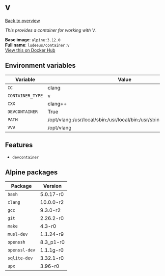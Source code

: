 # v

[Back to overview](../index.md)

_This provides a container for working with V._

**Base image**: `alpine:3.12.0`  
**Full name**: `ludeeus/container:v`  
[View this on Docker Hub](https://hub.docker.com/r/ludeeus/container/tags?page=1&name=v)

## Environment variables

Variable | Value 
-- | --
`CC` | clang
`CONTAINER_TYPE` | v
`CXX` | clang++
`DEVCONTAINER` | True
`PATH` | /opt/vlang:/usr/local/sbin:/usr/local/bin:/usr/sbin:/usr/bin:/sbin:/bin
`VVV` | /opt/vlang

## Features

- `devcontainer`

## Alpine packages

Package | Version 
-- | --
`bash` | 5.0.17-r0
`clang` | 10.0.0-r2
`gcc` | 9.3.0-r2
`git` | 2.26.2-r0
`make` | 4.3-r0
`musl-dev` | 1.1.24-r9
`openssh` | 8.3_p1-r0
`openssl-dev` | 1.1.1g-r0
`sqlite-dev` | 3.32.1-r0
`upx` | 3.96-r0

